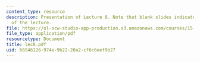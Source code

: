 ```yaml
---
content_type: resource
description: Presentation of Lecture 8. Note that blank slides indicate separate sections
  of the lecture.
file: https://ol-ocw-studio-app-production.s3.amazonaws.com/courses/15-040-game-theory-for-managers-spring-2004/66546126974e9b2220a2cf6c6eef9b27_lec8.pdf
file_type: application/pdf
resourcetype: Document
title: lec8.pdf
uid: 66546126-974e-9b22-20a2-cf6c6eef9b27
---
```

